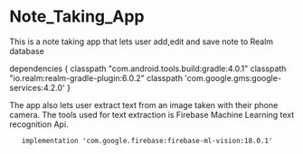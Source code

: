 # Note_Taking_App
This is a note taking app that lets user add,edit and save note to Realm database 
   
   dependencies {
        classpath "com.android.tools.build:gradle:4.0.1"
        classpath "io.realm:realm-gradle-plugin:6.0.2"
        classpath 'com.google.gms:google-services:4.2.0'
    }
    
    
The app also lets user extract text from an image taken with their phone camera. The tools used for text extraction is Firebase 
Machine Learning text recognition Api. 
       
       implementation 'com.google.firebase:firebase-ml-vision:18.0.1'
       
       
       
       
       
 
